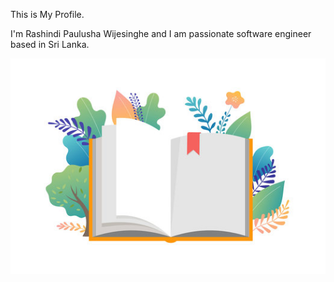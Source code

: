 This is My Profile.

I'm Rashindi Paulusha Wijesinghe and I am passionate software engineer based in Sri Lanka.

![Image of Book](assets/images/360_F_229326775_dv1D8QAGaIpyrhnniBjmQZcVDwxkhPVA.jpg)

